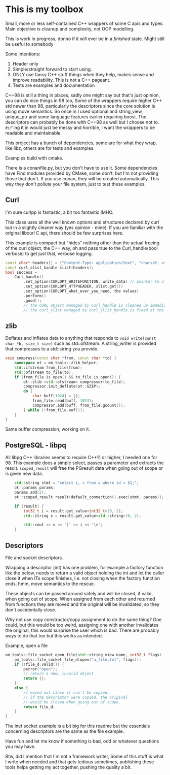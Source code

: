 # This is my toolbox

Small, more or less self-contained C++ wrappers of some C apis and types.
Main objective is cleanup and complexity, not OOP modelling.

This is work in progress, donno if it will ever be in a _finished_ state. Might still be useful to somebody

Some intentions:
1. Header only
2. Simple/straight forward to start using.
3. ONLY use fancy C++ stuff things when they help, makes sense and improve readability. This is not a C++ pageant.
4. Tests are examples and documentation

C++98 is still a thing in places, sadly one might say but that's just opinion, you can do nice things in 98 too, 
Some of the wrappers require higher C++ std newer than 98, particularly the descriptors since the core solution is using move semantics. So once in I used optional and string_view, unique_ptr and some language features earlier requiring boost.
The descriptors can probably be done with C++98 as well but I choose not to. `#if`'ing it in would just be messy and horrible, I want the wrappers to be readable and maintainable.

This project has a bunch of dependencies, some are for what they wrap, like libz, others are for tests and examples.

Examples build with cmake. 

There is a conanfile.py, but you don't have to use it. Some dependencies have Find modules provided by CMake, some don't, but I'm not providing those that don't. If you use conan, they will be created automatically. This way they don't pollute your file system, just to test these examples.


## Curl

I'm sure curlpp is fantastic, a bit too fantastic IMHO.

This class uses all the well known options and structures declared by curl but in a slightly cleaner way (yes opinion - mine). If you are familiar with the original libcurl C api, there should be few surprises here.

This example is compact but "hides" nothing other than the actual freeing of the curl object, the C++ way, oh and pass true to the Curl_handle(bool verbose) to get just that, verbose logging.
```c++
const char* headers[] = {"Content-Type: application/text", "charset: utf-8", ""};
const curl_slist_handle slist(headers);
bool success =
    Curl_handle()
        .set_option(CURLOPT_WRITEFUNCTION, write_data) // pointer to a writer function you provide
        .set_option(CURLOPT_HTTPHEADER, slist.get())
        .set_option(CURLOPT_what_ever_you_need, the values)
        .perform()
        .good();
        // the CURL object managed by Curl_handle is cleaned up immediately at ';' since the object is not owned.
        // the curl_slist managed by curl_slist_handle is freed at the end of it's scope.
```

## zlib

Deflates and inflates data to anything that responds to `void write(const char *b, size_t size)` such as std::ofstream. A string_writer is provided that compresses to a std::string you provide.
```c++
void compress(const char *from, const char *to) {
    namespace ot = om_tools::zlib_helper;
    std::ifstream from_file(from);
    std::ofstream to_file(to);
    if (from_file.is_open() && to_file.is_open()) {
        ot::zlib <std::ofstream> compressor(to_file);
        compressor.init_deflate(ot::GZIP);
        do {
            char buff[1024] = {};
            from_file.read(buff, 1024);
            compressor.add(buff, from_file.gcount());
        } while (!from_file.eof());
    }
}

```

Same buffer compression, working on it.



## PostgreSQL - libpq

All libpg C++ libraries seems to require C++11 or higher, I needed one for 98.
This example does a simple select, passes a parameter and extracts the result.
`scoped_result` will free the PGresult data when going out of scope or is given new data.

```c++
    std::string stmt = "select i, c from a where id = $1;";
    ot::params params;
    params.add(2);
    ot::scoped_result result(default_connection().exec(stmt, params));

    if (result) {
        int32_t i = result.get_value<int32_t>(0, 2);
        std::string s = result.get_value<std::string>(0, 2);

        std::cout << s << '|' << i << '\n';
    }
```


## Descriptors
File and socket descriptors.

Wrapping a descriptor (int) has one problem, for example a factory function like the below, needs to return a valid object holding the int and let the caller close it when ITs scope finishes, i.e. not closing when the factory function ends. hmm, move semantics to the rescue. 

These objects can be passed around safely and will be closed, if valid, when going out of scope. When assigned from each other and returned from functions they are moved and the original will be invalidated, so they don't accidentally close.

Why not use copy constructor/copy assignment to do the same thing? One could, but this would be too weird, assigning one with another invalidates the original, this would surprise the user which is bad. There are probably ways to do that too but this works as intended.

Example, open a file
```c++
om_tools::file_socket open_file(std::string_view name, int32_t flags) {
    om_tools::file_socket file_d(open("a_file.txt", flags));
    if (!file_d.valid()) {
        perror("open");
        // return a new, invalid object
        return {};
    }
    else {
        // moved out since it can't be copied.
        // if the descriptor were copied, the original
        // would be closed when going out of scope.
        return file_d;
    }
}
```

The inet socket example is a bit big for this readme but the essentials concerning descriptors are the same as the file example.

Have fun and let me know if something is bad, odd or whatever questions you may have.

Btw, did I mention that I'm not a framework writer, Some of this stuff is what I write when needed and that gets tedious sometimes, publishing these tools helps getting my act together, pushing the quality a bit.

